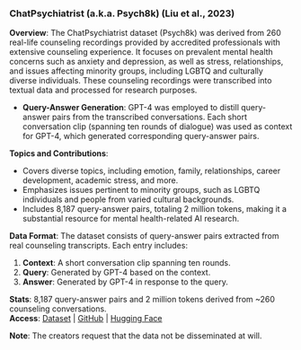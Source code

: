 ### ChatPsychiatrist (a.k.a. Psych8k) (Liu et al., 2023)

**Overview**: The ChatPsychiatrist dataset (Psych8k) was derived from 260 real-life counseling recordings provided by accredited professionals with extensive counseling experience. It focuses on prevalent mental health concerns such as anxiety and depression, as well as stress, relationships, and issues affecting minority groups, including LGBTQ and culturally diverse individuals. These counseling recordings were transcribed into textual data and processed for research purposes.

- **Query-Answer Generation**: GPT-4 was employed to distill query-answer pairs from the transcribed conversations. Each short conversation clip (spanning ten rounds of dialogue) was used as context for GPT-4, which generated corresponding query-answer pairs.

**Topics and Contributions**:

- Covers diverse topics, including emotion, family, relationships, career development, academic stress, and more.
- Emphasizes issues pertinent to minority groups, such as LGBTQ individuals and people from varied cultural backgrounds.
- Includes 8,187 query-answer pairs, totaling 2 million tokens, making it a substantial resource for mental health-related AI research.

**Data Format**: The dataset consists of query-answer pairs extracted from real counseling transcripts. Each entry includes:

1. **Context**: A short conversation clip spanning ten rounds.
2. **Query**: Generated by GPT-4 based on the context.
3. **Answer**: Generated by GPT-4 in response to the query.

**Stats**: 8,187 query-answer pairs and 2 million tokens derived from ~260 counseling conversations.  
**Access**: [Dataset](https://drive.google.com/drive/folders/1VwRZ3AGFSIvTx6mcyjj1vd1T2JoSOCPr?usp=drive_link) | [GitHub](https://github.com/EmoCareAI/ChatPsychiatrist?tab=readme-ov-file) | [Hugging Face](https://huggingface.co/datasets/EmoCareAI/Psych8k)

**Note**: The creators request that the data not be disseminated at will.

